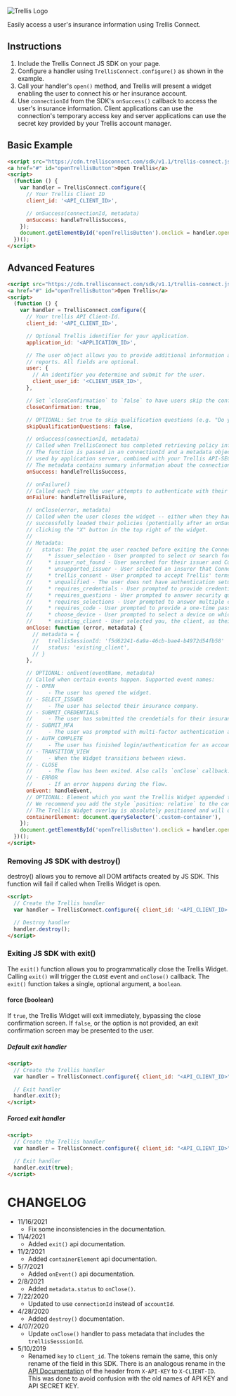 ![Trellis Logo](https://cdn.trellisconnect.com/sdk/v1.1/js-sdk/assets/images/header.png)

Easily access a user's insurance information using Trellis Connect.

## Instructions

1. Include the Trellis Connect JS SDK on your page.
2. Configure a handler using `TrellisConnect.configure()` as shown in the example.
3. Call your handler's `open()` method, and Trellis will present a widget enabling the user to connect his or her insurance account.
4. Use `connectionId` from the SDK's `onSuccess()` callback to access the user's insurance information. Client applications can use the connection's temporary access key and server applications can use the secret key provided by your Trellis account manager.

## Basic Example

```html
<script src="https://cdn.trellisconnect.com/sdk/v1.1/trellis-connect.js"></script>
<a href="#" id="openTrellisButton">Open Trellis</a>
<script>
  (function () {
    var handler = TrellisConnect.configure({
      // Your Trellis Client ID
      client_id: '<API_CLIENT_ID>',

      // onSuccess(connectionId, metadata)
      onSuccess: handleTrellisSuccess,
    });
    document.getElementById('openTrellisButton').onclick = handler.open;
  })();
</script>
```

## Advanced Features

```html
<script src="https://cdn.trellisconnect.com/sdk/v1.1/trellis-connect.js"></script>
<a href="#" id="openTrellisButton">Open Trellis</a>
<script>
  (function () {
    var handler = TrellisConnect.configure({
      // Your trellis API Client-Id.
      client_id: '<API_CLIENT_ID>',

      // Optional Trellis identifier for your application.
      application_id: '<APPLICATION_ID>',

      // The user object allows you to provide additional information about the user to be appended
      // reports. All fields are optional.
      user: {
        // An identifier you determine and submit for the user.
        client_user_id: '<CLIENT_USER_ID>',
      },

      // Set `closeConfirmation` to `false` to have users skip the confirmation dialog after clicking the close button.
      closeConfirmation: true,

      // OPTIONAL: Set true to skip qualification questions (e.g. "Do you remember your login?") prior to the credentials page.
      skipQualificationQuestions: false,

      // onSuccess(connectionId, metadata)
      // Called when TrellisConnect has completed retrieving policy information from the user.
      // The function is passed in an connectionId and a metadata object. The connectionId can be
      // used by application server, combined with your Trellis API-SECRET-KEY to pull policy data.
      // The metadata contains summary information about the connection.
      onSuccess: handleTrellisSuccess,

      // onFailure()
      // Called each time the user attempts to authenticate with their insurer and fails.
      onFailure: handleTrellisFailure,

      // onClose(error, metadata)
      // Called when the user closes the widget -- either when they have
      // successfully loaded their policies (potentially after an onSuccess() call) or by
      // clicking the "X" button in the top right of the widget.
      //
      // Metadata:
      //   status: The point the user reached before exiting the Connect flow. One of the following values:
      //     * issuer_selection - User prompted to select or search for their current issuer
      //     * issuer_not_found - User searched for their issuer and Connect found no results
      //     * unsupported_issuer - User selected an insurer that Connect does not support
      //     * trellis_consent - User prompted to accept Trellis' terms and conditions
      //     * unqualified - The user does not have authentication setup with his or her insurer (e.g. has no login)
      //     * requires_credentials - User prompted to provide credentials for the selected issuer
      //     * requires_questions - User prompted to answer security questions
      //     * requires_selections - User prompted to answer multiple choice question(s)
      //     * requires_code - User prompted to provide a one-time passcode
      //     * choose_device - User prompted to select a device on which to receive a one-time passcode
      //     * existing_client - User selected you, the client, as their current issuer
      onClose: function (error, metadata) {
        // metadata = {
        //   trellisSessionId: 'f5d62241-6a9a-46cb-bae4-b4972d54fb58'
        //   status: 'existing_client',
        // }
      },

      // OPTIONAL: onEvent(eventName, metadata)
      // Called when certain events happen. Supported event names:
      // - OPEN
      //     - The user has opened the widget.
      // - SELECT_ISSUER
      //     - The user has selected their insurance company.
      // - SUBMIT_CREDENTIALS
      //     - The user has submitted the crendetials for their insurance login.
      // - SUBMIT_MFA
      //     - The user was prompted with multi-factor authentication and has submitted their code.
      // - AUTH_COMPLETE
      //     - The user has finished login/authentication for an account.
      // - TRANSITION_VIEW
      //     - When the Widget transitions between views.
      // - CLOSE
      //     - The flow has been exited. Also calls `onClose` callback.
      // - ERROR
      //     - If an error happens during the flow.
      onEvent: handleEvent,
      // OPTIONAL: Element which you want the Trellis Widget appended to. When not specified, the Trellis Widget will append to the body.
      // We recommend you add the style `position: relative` to the container element if you want the Trellis Widget overlay to be contained within the container element.
      // The Trellis Widget overlay is absolutely positioned and will otherwise span outside of the container.
      containerElement: document.querySelector('.custom-container'),
    });
    document.getElementById('openTrellisButton').onclick = handler.open;
  })();
</script>
```

### Removing JS SDK with destroy()

destroy() allows you to remove all DOM artifacts created by JS SDK. This function will fail if called when Trellis Widget is open.

```html
<script>
  // Create the Trellis handler
  var handler = TrellisConnect.configure({ client_id: '<API_CLIENT_ID>' });

  // Destroy handler
  handler.destroy();
</script>
```

### Exiting JS SDK with exit()

The `exit()` function allows you to programmatically close the Trellis Widget. Calling `exit()` will trigger the `CLOSE` event and `onClose()` callback.
The `exit()` function takes a single, optional argument, a `boolean`.

#### force (boolean)

If `true`, the Trellis Widget will exit immediately, bypassing the close confirmation screen. If `false`, or the option is not provided, an exit confirmation screen may be presented to the user.

##### Default exit handler

```html
<script>
  // Create the Trellis handler
  var handler = TrellisConnect.configure({ client_id: "<API_CLIENT_ID>" });

  // Exit handler
  handler.exit();
</script>
```

##### Forced exit handler

```html
<script>
  // Create the Trellis handler
  var handler = TrellisConnect.configure({ client_id: "<API_CLIENT_ID>" });

  // Exit handler
  handler.exit(true);
</script>
```

# CHANGELOG

- 11/16/2021
  - Fix some inconsistencies in the documentation.
- 11/4/2021
  - Added `exit()` api documentation.
- 11/2/2021
  - Added `containerElement` api documentation.
- 5/7/2021
  - Added `onEvent()` api documentation.
- 2/8/2021
  - Added `metadata.status` to `onClose()`.
- 7/22/2020
  - Updated to use `connectionId` instead of `accountId`.
- 4/28/2020
  - Added `destroy()` documentation.
- 4/07/2020
  - Update `onClose()` handler to pass metadata that includes the `trellisSesssionId`.
- 5/10/2019
  - Renamed `key` to `client_id`. The tokens remain the same, this only rename of the field in this SDK. There is an analogous rename in the [API Documentation](https://trellisconnect.com/docs) of the header from `X-API-KEY` to `X-CLIENT-ID`. This was done to avoid confusion with the old names of API KEY and API SECRET KEY.
